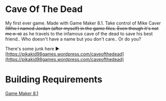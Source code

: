 # Cave Of The Dead

My first ever game. Made with Game Maker 8.1. Take control of Mike Caver <s>(Who I named Jordan (after myself) in the game files. Even though it's not me o-o)</s> as he travels to the infamous cave of the dead to save his best friend.. Who doesn't have a name but you don't care.. Or do you?

There's some junk here ► [https://pikakid98games.wordpress.com/caveofthedead](https://pikakid98games.wordpress.com/caveofthedead)



<h1>Building Requirements</h1>

[Game Maker 8.1](https://archive.org/details/GameMaker81)
